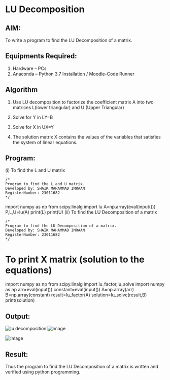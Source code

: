 # LU Decomposition 

## AIM:
To write a program to find the LU Decomposition of a matrix.

## Equipments Required:
1. Hardware – PCs
2. Anaconda – Python 3.7 Installation / Moodle-Code Runner

## Algorithm
1. Use LU decomposition to factorize the coefficient matrix A into two matrices L(lower triangular) and U (Upper Triangular)


2. Solve for Y in LY=B
3. Solve for X in UX=Y
4. The solution matrix X contains the values of the variables that satisfies the system of linear equations.

## Program:
(i) To find the L and U matrix
```
/*
Program to find the L and U matrix.
Developed by: SHAIK MAHAMMAD IMRAAN
RegisterNumber: 23011682
*/
```
import numpy as np
from scipy.linalg import lu
A=np.array(eval(input()))
P,L,U=lu(A)
print(L)
print(U)
(ii) To find the LU Decomposition of a matrix
```
/*
Program to find the LU Decomposition of a matrix.
Developed by: SHAIK MAHAMMAD IMRAAN
RegisterNumber: 23011682
*/
```
# To print X matrix (solution to the equations)
import numpy as np
from scipy.linalg import lu_factor,lu_solve
import numpy as np
arr=eval(input())
constant=eval(input())
A=np.array(arr)
B=np.array(constant)
result=lu_factor(A)
solution=lu_solve(result,B)
print(solution)

## Output:
![lu decomposition]()
![image](https://github.com/AkilaMohan/LU-Decomposition/assets/149347407/c8e0f8d0-615b-472b-9119-2542fd7c323c)


![image](https://github.com/AkilaMohan/LU-Decomposition/assets/149347407/d955b6d3-6bac-420c-8af2-2ae13169762b)



## Result:
Thus the program to find the LU Decomposition of a matrix is written and verified using python programming.


